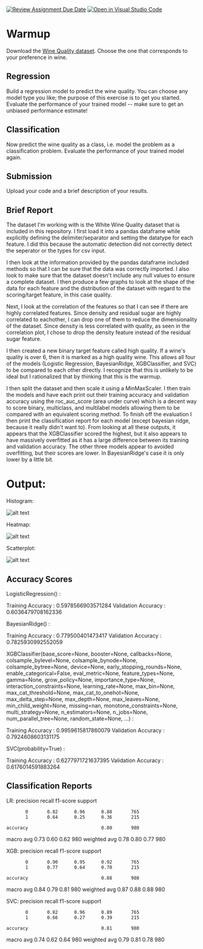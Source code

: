 [![Review Assignment Due Date](https://classroom.github.com/assets/deadline-readme-button-24ddc0f5d75046c5622901739e7c5dd533143b0c8e959d652212380cedb1ea36.svg)](https://classroom.github.com/a/cTzVmHky)
[![Open in Visual Studio Code](https://classroom.github.com/assets/open-in-vscode-718a45dd9cf7e7f842a935f5ebbe5719a5e09af4491e668f4dbf3b35d5cca122.svg)](https://classroom.github.com/online_ide?assignment_repo_id=14549912&assignment_repo_type=AssignmentRepo)
# Warmup

Download the [Wine Quality
dataset](https://archive-beta.ics.uci.edu/dataset/186/wine+quality). Choose the
one that corresponds to your preference in wine.

## Regression

Build a regression model to predict the wine quality. You can choose any model
type you like; the purpose of this exercise is to get you started. Evaluate the
performance of your trained model -- make sure to get an unbiased performance
estimate!

## Classification

Now predict the wine quality as a class, i.e. model the problem as a
classification problem. Evaluate the performance of your trained model again.

## Submission

Upload your code and a brief description of your results.



## Brief Report

The dataset I'm working with is the White Wine Quality dataset that is included in this repository. I first load it into a pandas dataframe while explicitly defining the delimiter/separator and setting the datatype for each feature. I did this because the automatic detection did not correctly detect the seperator or the types for csv input. 

I then look at the information provided by the pandas dataframe included methods so that I can be sure that the data was correctly imported. I also look to make sure that the dataset doesn't include any null values to ensure a complete dataset. I then produce a few graphs to look at the shape of the data for each feature and the distribution of the dataset with regard to the scoring/target feature, in this case quality. 

Next, I look at the correlation of the features so that I can see if there are highly correlated features. Since density and residual sugar are highly correlated to eachother, I can drop one of them to reduce the dimensionality of the dataset. Since density is less correlated with quality, as seen in the correlation plot, I chose to drop the density feature instead of the residual sugar feature.

I then created a new binary target feature called high quality. If a wine's quality is over 6, then it is marked as a high quality wine. This allows all four of the models (Logistic Regression, BayesianRidge, XGBClassifier, and SVC) to be compared to each other directly. I recognize that this is unlikely to be ideal but I rationalized that by thinking that this is the warmup.

I then split the dataset and then scale it using a MinMaxScaler. I then train the models and have each print out their training accuracy and validation accuracy using the roc_auc_score (area under curve) which is a decent way to score binary, multiclass, and multilabel models allowing them to be compared with an equivalent scoring method. To finish off the evaluation I then print the classification report for each model (except bayesian ridge, because it really didn't want to). From looking at all these outputs, it appears that the XGBClassifier scored the highest, but it also appears to have massively overfitted as it has a large difference between its training and validation accuracy. The other three models appear to avoided overfitting, but their scores are lower. In BayesianRidge's case it is only lower by a little bit. 

# Output: 

Histogram:

![alt text](warmupHistogramWithoutDensity.png)

Heatmap: 

![alt text](warmupHeatmap.png)

Scatterplot:

![alt text](warmupQualityAlcoholScatterPlot.png)

## Accuracy Scores
LogisticRegression() : 

Training Accuracy :  0.5978566903571284
Validation Accuracy :  0.6036479708162336



BayesianRidge() : 

Training Accuracy :  0.779500401473417
Validation Accuracy :  0.7825930992552059



XGBClassifier(base_score=None, booster=None, callbacks=None,
              colsample_bylevel=None, colsample_bynode=None,
              colsample_bytree=None, device=None, early_stopping_rounds=None,
              enable_categorical=False, eval_metric=None, feature_types=None,
              gamma=None, grow_policy=None, importance_type=None,
              interaction_constraints=None, learning_rate=None, max_bin=None,
              max_cat_threshold=None, max_cat_to_onehot=None,
              max_delta_step=None, max_depth=None, max_leaves=None,
              min_child_weight=None, missing=nan, monotone_constraints=None,
              multi_strategy=None, n_estimators=None, n_jobs=None,
              num_parallel_tree=None, random_state=None, ...) : 
              
Training Accuracy :  0.9959615817860079
Validation Accuracy :  0.7924608603131175



SVC(probability=True) : 

Training Accuracy :  0.6277971721637395
Validation Accuracy :  0.6176014591883264

## Classification Reports

LR: 
              precision    recall  f1-score   support

           0       0.82      0.96      0.88       765
           1       0.64      0.25      0.36       215

    accuracy                           0.80       980
   macro avg       0.73      0.60      0.62       980
weighted avg       0.78      0.80      0.77       980


XGB:
              precision    recall  f1-score   support

           0       0.90      0.95      0.92       765
           1       0.77      0.64      0.70       215

    accuracy                           0.88       980
   macro avg       0.84      0.79      0.81       980
weighted avg       0.87      0.88      0.88       980


SVC:
              precision    recall  f1-score   support

           0       0.82      0.96      0.89       765
           1       0.66      0.27      0.39       215

    accuracy                           0.81       980
   macro avg       0.74      0.62      0.64       980
weighted avg       0.79      0.81      0.78       980
